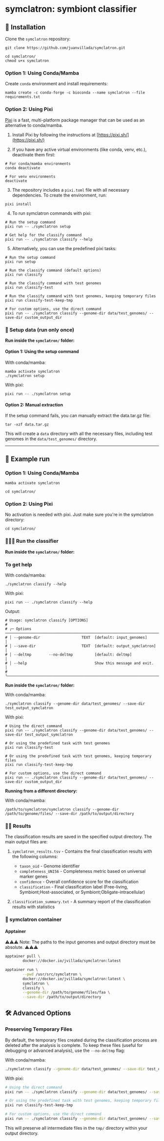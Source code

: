 # symclatron: symbiont classifier

## 💾 Installation

Clone the `symclatron` repository:

```{shell}
git clone https://github.com/juanvillada/symclatron.git
```

```{bash}
cd symclatron/
chmod u+x symclatron
```

### Option 1: Using Conda/Mamba

Create `conda` environment and install requirements:

```{bash}
mamba create -c conda-forge -c bioconda --name symclatron --file requirements.txt
```

### Option 2: Using Pixi

[Pixi](https://pixi.sh/) is a fast, multi-platform package manager that can be used as an alternative to conda/mamba.

1. Install Pixi by following the instructions at [https://pixi.sh/](https://pixi.sh/)

2. If you have any active virtual environments (like conda, venv, etc.), deactivate them first:

```{bash}
# For conda/mamba environments
conda deactivate

# For venv environments
deactivate
```

3. The repository includes a `pixi.toml` file with all necessary dependencies. To create the environment, run:

```{bash}
pixi install
```

4. To run symclatron commands with pixi:

```{bash}
# Run the setup command
pixi run -- ./symclatron setup

# Get help for the classify command
pixi run -- ./symclatron classify --help
```

5. Alternatively, you can use the predefined pixi tasks:

```{bash}
# Run the setup command
pixi run setup

# Run the classify command (default options)
pixi run classify

# Run the classify command with test genomes
pixi run classify-test

# Run the classify command with test genomes, keeping temporary files
pixi run classify-test-keep-tmp

# For custom options, use the direct command
pixi run -- ./symclatron classify --genome-dir data/test_genomes/ --save-dir custom_output_dir
```

### 💽  Setup data (run only once)

**Run inside the `symclatron/` folder:**

#### Option 1: Using the setup command

With conda/mamba:
```{shell}
mamba activate symclatron
./symclatron setup
```

With pixi:
```{shell}
pixi run -- ./symclatron setup
```

#### Option 2: Manual extraction

If the setup command fails, you can manually extract the data.tar.gz file:

```{shell}
tar -xzf data.tar.gz
```

This will create a `data` directory with all the necessary files, including test genomes in the `data/test_genomes/` directory.

_______

## 🚀 Example run

### Option 1: Using Conda/Mamba

```{shell}
mamba activate symclatron
```

```{shell}
cd symclatron/
```

### Option 2: Using Pixi

No activation is needed with pixi. Just make sure you're in the symclatron directory:

```{shell}
cd symclatron/
```

### 👷🏻‍♀️  Run the classifier

**Run inside the `symclatron/` folder:**

### To get help

With conda/mamba:
```{bash}
./symclatron classify --help
```

With pixi:
```{bash}
pixi run -- ./symclatron classify --help
```

Output:
```
# Usage: symclatron classify [OPTIONS]
#
# ╭─ Options ───────────────────────────────────────────────────────────────────────────────────╮
# │ --genome-dir                   TEXT  [default: input_genomes]                               │
# │ --save-dir                     TEXT  [default: output_symclatron]                           │
# │ --deltmp        --no-deltmp          [default: deltmp]                                      │
# │ --help                               Show this message and exit.                            │
# ╰─────────────────────────────────────────────────────────────────────────────────────────────╯
```

**Run inside the `symclatron/` folder:**

With conda/mamba:
```{shell}
./symclatron classify --genome-dir data/test_genomes/ --save-dir test_output_symclatron
```

With pixi:
```{shell}
# Using the direct command
pixi run -- ./symclatron classify --genome-dir data/test_genomes/ --save-dir test_output_symclatron

# Or using the predefined task with test genomes
pixi run classify-test

# Or using the predefined task with test genomes, keeping temporary files
pixi run classify-test-keep-tmp

# For custom options, use the direct command
pixi run -- ./symclatron classify --genome-dir data/test_genomes/ --save-dir custom_output_dir
```

**Running from a different directory:**

With conda/mamba:
```{shell}
/path/to/symclatron/symclatron classify --genome-dir /path/to/genome/files/ --save-dir /path/to/output/directory
```

### 🕺🏻 Results

The classification results are saved in the specified output directory. The main output files are:

1. `symclatron_results.tsv` - Contains the final classification results with the following columns:
   - `taxon_oid` - Genome identifier
   - `completeness_UNI56` - Completeness metric based on universal marker genes
   - `confidence` - Overall confidence score for the classification
   - `classification` - Final classification label (Free-living, Symbiont;Host-associated, or Symbiont;Obligate-intracellular)

2. `classification_summary.txt` - A summary report of the classification results with statistics

### 🐳 symclatron container

#### Apptainer

⚠️⚠️⚠️ Note: The paths to the input genomes and output directory must be absolute. ⚠️⚠️⚠️

```bash
apptainer pull \
        docker://docker.io/jvillada/symclatron:latest

apptainer run \
        --pwd /usr/src/symclatron \
        docker://docker.io/jvillada/symclatron:latest \
        symclatron \
        classify \
        --genome-dir /path/to/genome/files/faa \
        --save-dir /path/to/output/directory
```

## 🛠️ Advanced Options

### Preserving Temporary Files

By default, the temporary files created during the classification process are deleted after the analysis is complete. To keep these files (useful for debugging or advanced analysis), use the `--no-deltmp` flag:

With conda/mamba:
```bash
./symclatron classify --genome-dir data/test_genomes/ --save-dir test_output_symclatron --no-deltmp
```

With pixi:
```bash
# Using the direct command
pixi run -- ./symclatron classify --genome-dir data/test_genomes/ --save-dir test_output_symclatron --no-deltmp

# Or using the predefined task with test genomes, keeping temporary files
pixi run classify-test-keep-tmp

# For custom options, use the direct command
pixi run -- ./symclatron classify --genome-dir data/test_genomes/ --save-dir custom_output_dir --no-deltmp
```

This will preserve all intermediate files in the `tmp/` directory within your output directory.